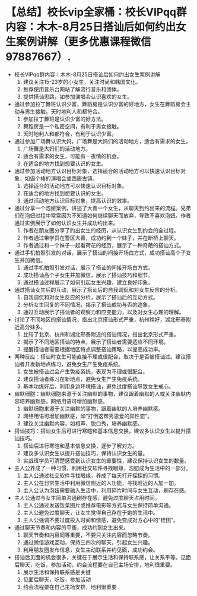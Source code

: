 # 【总结】校长vip全家桶：校长VIPqq群内容：木木-8月25日搭讪后如何约出女生案例讲解（更多优惠课程微信97887667）.

-   校长VIPqq群内容：木木-8月25日搭讪后如何约出女生案例讲解
    1.  建议关注15-23岁的小女生，关注时尚和韩国文化。
    2.  推荐使用音乐台网站了解流行音乐和团体。
    3.  提供搭讪思路，如参加演唱会认识喜欢的女生。
-   通过参加拉丁舞班认识少富，舞蹈房是认识少富的好地方，女生在舞蹈房会主动与男生接触，天时地利人和都符合。
    1.  参加拉丁舞班是认识少富的好方法。
    2.  舞蹈房是一个私密空间，有利于男女接触。
    3.  天时地利人和都符合，有利于认识少富。
-   通过参加广场舞认识大妈，广场舞是大妈们的活动地方，适合有需求的女生。
    1.  广场舞是大妈们的活动地方。
    2.  适合有需求的女生，可能有一夜情的机会。
    3.  在适合的地方找到想要认识的女生。
-   通过参加活动地方认识目标对象，选择适合的活动地方可以快速认识目标对象，如逼个棒的演唱会或西唐古镇。
    1.  选择适合的活动地方可以快速认识目标对象。
    2.  在适合的地方找到想要认识的女生。
    3.  通过活动地方认识目标对象，提高认识的效率。
-   通过分享一个泡妞案例，讲述了大善一个女生，从聊天到约出来的流程。兄弟们在泡妞过程中常常因为不知道如何继续聊天而放弃，导致不喜欢泡妞。作者通过实例展示了如何认识女生并成功约出来。
    1.  作者在朋友圈分享了约出女生的经历，从认识女生到约会的全过程。
    2.  作者通过带学员在警区大善，成功约到一个妹子，并在断桥上聊天。
    3.  作者通过和一个妹子一起看荷花的经历，展示了一种奇葩的搭讪方式。
-   通过手机拍照引发的对话，展示了搭讪的间接开场白方式，成功搭讪高个子女生并加微信。
    1.  通过手机拍照引发对话，展示了搭讪的间接开场白方式。
    2.  成功搭讪高个子女生并加微信，展示了搭讪技巧和细节。
    3.  通过搭讪过程展示了如何引起女生兴趣，建立良好印象。
-   通过搭讪女生后的互动，展示了搭讪后的自我调侃和对女生反应的分析。
    1.  自我调侃和对女生反应的分析，展示了搭讪后的互动方式。
    2.  分析女生回复的不同情况，揭示了搭讪成功与否的迹象。
    3.  通过互动展示了搭讪者的观察力和应变能力，以及对女生心理的理解。
-   讨论了不同地区的搭讪情况，指出北京搭讪形式严重，杭州稍好，湖北邢泰附近高分妹多。
    1.  比较了北京、杭州和湖北邢泰附近的搭讪情况，指出北京形式严重。
    2.  揭示了不同地区搭讪的特点，展示了搭讪者需要适应不同环境。
    3.  提醒搭讪者需要根据地区特点调整搭讪策略，以提高成功率。
-   两种反应：搭讪时女生可能直接不理或很配合，取决于是否被搭讪过。建议搭讪者开发新地点练习，避免女生产生免疫系统。
    1.  女生被搭讪过会产生免疫系统，表现为不理或很配合。
    2.  建议搭讪者练习在新地点，避免女生产生免疫系统。
    3.  基本功练好后，利用身边环境搭讪，避免过度搭讪导致女生戒心。
-   幽默细胞：幽默细胞来源于关注幽默的事物，建议跟着幽默的人或关注幽默内容培养幽默感。网络用语可增加幽默感。
    1.  幽默细胞来源于关注幽默的事物，跟着幽默的人培养幽默感。
    2.  网络用语可增加幽默感，如“打倒这帮秀恩爱的异性恋”。
    3.  建议关注幽默内容，如相声、脱口秀，培养幽默感。
-   搭讪技巧：搭讪女生后可进行寒暄和基本信息交换，建议多认识女生以提升搭讪技巧。
    1.  搭讪后进行寒暄和基本信息交换，逐步了解对方。
    2.  建议多认识女生以提升搭讪技巧，保持认识女生的量。
    3.  实战班学员可清楚感受到认识女生的重要性，建议保持认识女生的数量。
-   主人公养成了一种习惯，利用社交软件寻找眼缘，泡妞成为生活中的一部分。
    1.  主人公通过社交软件寻找眼缘，养成了每天打开探探的习惯。
    2.  主人公在日常生活中利用微信附近的人功能，寻找附近的人加一加。
    3.  主人公认为泡妞需要融入生活中，利用碎片时间与女生互动，刷存在感。
-   主人公通过与女生简单沟通刷存在感，避免过度聊天占用时间。
    1.  主人公通过发送饭菜图片或推荐电影等方式与女生保持简单沟通。
    2.  主人公避免过度聊天，让女生觉得自己存在于她的生活中。
    3.  主人公强调不要过度投入时间和情感，避免变成对方心中的“桂田”。
-   通过聊天节奏和内容的平衡，成功约到女生出来。
    1.  聊天节奏和内容同等重要，不要只关注内容而忽略节奏。
    2.  通过微信游戏互动，保持三四次的聊天，引起女生兴趣。
    3.  利用朋友圈发布信息，女生主动联系并约见面，成功约会。
-   搭讪后见面的机会很多，关键在于展示生活和保持联系感，让关系平等。见面后聊天，吃饭，参加活动，约会流程要在自己主场安排，地利很重要。
    1.  展示生活和保持联系感是关键
    2.  见面后聊天，吃饭，参加活动
    3.  约会流程要在自己主场安排，地利很重要